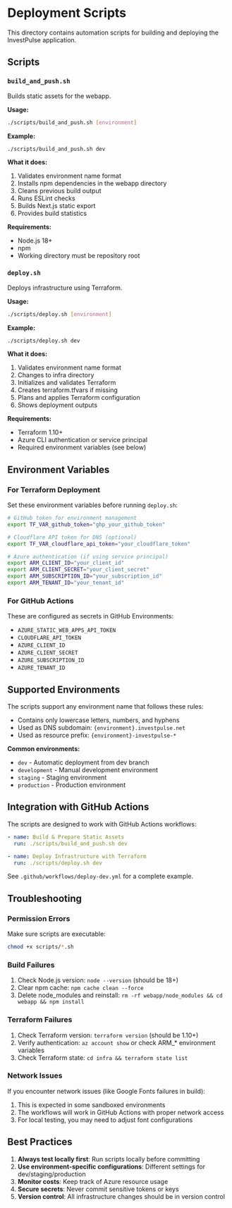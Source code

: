 # Deployment Scripts

This directory contains automation scripts for building and deploying the InvestPulse application.

## Scripts

### `build_and_push.sh`

Builds static assets for the webapp.

**Usage:**
```bash
./scripts/build_and_push.sh [environment]
```

**Example:**
```bash
./scripts/build_and_push.sh dev
```

**What it does:**
1. Validates environment name format
2. Installs npm dependencies in the webapp directory
3. Cleans previous build output
4. Runs ESLint checks
5. Builds Next.js static export
6. Provides build statistics

**Requirements:**
- Node.js 18+
- npm
- Working directory must be repository root

### `deploy.sh`

Deploys infrastructure using Terraform.

**Usage:**
```bash
./scripts/deploy.sh [environment]
```

**Example:**
```bash
./scripts/deploy.sh dev
```

**What it does:**
1. Validates environment name format
2. Changes to infra directory
3. Initializes and validates Terraform
4. Creates terraform.tfvars if missing
5. Plans and applies Terraform configuration
6. Shows deployment outputs

**Requirements:**
- Terraform 1.10+
- Azure CLI authentication or service principal
- Required environment variables (see below)

## Environment Variables

### For Terraform Deployment

Set these environment variables before running `deploy.sh`:

```bash
# GitHub token for environment management
export TF_VAR_github_token="ghp_your_github_token"

# Cloudflare API token for DNS (optional)
export TF_VAR_cloudflare_api_token="your_cloudflare_token"

# Azure authentication (if using service principal)
export ARM_CLIENT_ID="your_client_id"
export ARM_CLIENT_SECRET="your_client_secret"
export ARM_SUBSCRIPTION_ID="your_subscription_id"
export ARM_TENANT_ID="your_tenant_id"
```

### For GitHub Actions

These are configured as secrets in GitHub Environments:
- `AZURE_STATIC_WEB_APPS_API_TOKEN`
- `CLOUDFLARE_API_TOKEN`
- `AZURE_CLIENT_ID`
- `AZURE_CLIENT_SECRET`
- `AZURE_SUBSCRIPTION_ID`
- `AZURE_TENANT_ID`

## Supported Environments

The scripts support any environment name that follows these rules:
- Contains only lowercase letters, numbers, and hyphens
- Used as DNS subdomain: `{environment}.investpulse.net`
- Used as resource prefix: `{environment}-investpulse-*`

**Common environments:**
- `dev` - Automatic deployment from dev branch
- `development` - Manual development environment
- `staging` - Staging environment
- `production` - Production environment

## Integration with GitHub Actions

The scripts are designed to work with GitHub Actions workflows:

```yaml
- name: Build & Prepare Static Assets
  run: ./scripts/build_and_push.sh dev

- name: Deploy Infrastructure with Terraform
  run: ./scripts/deploy.sh dev
```

See `.github/workflows/deploy-dev.yml` for a complete example.

## Troubleshooting

### Permission Errors

Make sure scripts are executable:
```bash
chmod +x scripts/*.sh
```

### Build Failures

1. Check Node.js version: `node --version` (should be 18+)
2. Clear npm cache: `npm cache clean --force`
3. Delete node_modules and reinstall: `rm -rf webapp/node_modules && cd webapp && npm install`

### Terraform Failures

1. Check Terraform version: `terraform version` (should be 1.10+)
2. Verify authentication: `az account show` or check ARM_* environment variables
3. Check Terraform state: `cd infra && terraform state list`

### Network Issues

If you encounter network issues (like Google Fonts failures in build):
1. This is expected in some sandboxed environments
2. The workflows will work in GitHub Actions with proper network access
3. For local testing, you may need to adjust font configurations

## Best Practices

1. **Always test locally first**: Run scripts locally before committing
2. **Use environment-specific configurations**: Different settings for dev/staging/production
3. **Monitor costs**: Keep track of Azure resource usage
4. **Secure secrets**: Never commit sensitive tokens or keys
5. **Version control**: All infrastructure changes should be in version control